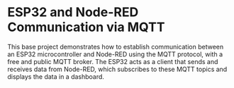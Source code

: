 # ESP32 and Node-RED Communication via MQTT

This base project demonstrates how to establish communication between an ESP32 microcontroller and Node-RED using the MQTT protocol, with a free and public MQTT broker. The ESP32 acts as a client that sends and receives data from Node-RED, which subscribes to these MQTT topics and displays the data in a dashboard.